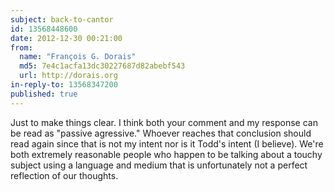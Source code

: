 ```yaml
---
subject: back-to-cantor
id: 13568448600
date: 2012-12-30 00:21:00
from:
  name: "François G. Dorais"
  md5: 7e4c1acfa13dc30227687d82abebf543
  url: http://dorais.org
in-reply-to: 13568347200
published: true
---
```

Just to make things clear. I think both your comment and my response can be read as "passive agressive." Whoever reaches that conclusion should read again since that is not my intent nor is it Todd's intent (I believe). We're both extremely reasonable people who happen to be talking about a touchy subject using a language and medium that is unfortunately not a perfect reflection of our thoughts.
